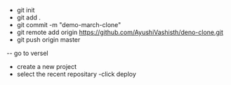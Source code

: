 - git init
- git add .
- git commit -m "demo-march-clone"
- git remote add origin https://github.com/AyushiVashisth/deno-clone.git
- git push origin master

-- go to versel
- create a new project
- select the recent repositary
-click deploy
